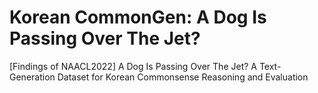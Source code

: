 # Korean CommonGen: A Dog Is Passing Over The Jet?
[Findings of NAACL2022] A Dog Is Passing Over The Jet? A Text-Generation Dataset for Korean Commonsense Reasoning and Evaluation
